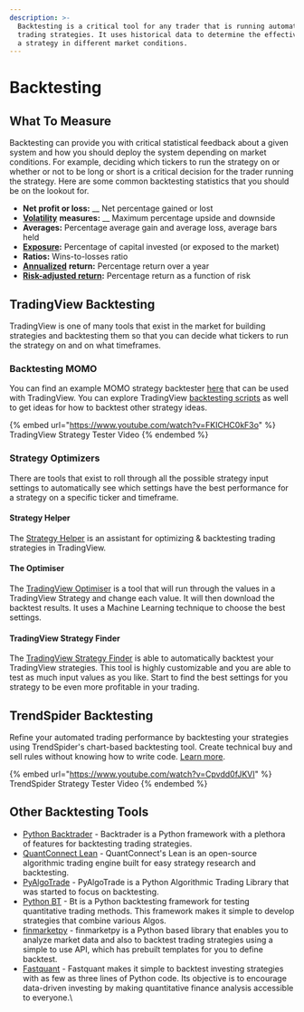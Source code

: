```yaml
---
description: >-
  Backtesting is a critical tool for any trader that is running automated
  trading strategies. It uses historical data to determine the effectiveness of
  a strategy in different market conditions.
---
```


# Backtesting

## What To Measure

Backtesting can provide you with critical statistical feedback about a given system and how you should deploy the system depending on market conditions. For example, deciding which tickers to run the strategy on or whether or not to be long or short is a critical decision for the trader running the strategy. Here are some common backtesting statistics that you should be on the lookout for.

* **Net profit or loss:** __ Net percentage gained or lost
* [**Volatility**](https://www.investopedia.com/terms/v/volatility.asp) **measures:** __ Maximum percentage upside and downside
* **Averages:** Percentage average gain and average loss, average bars held
* [**Exposure**](https://www.investopedia.com/terms/m/marketexposure.asp)**:** Percentage of capital invested (or exposed to the market)
* **Ratios:** Wins-to-losses ratio
* [**Annualized**](https://www.investopedia.com/terms/a/annualize.asp) **return:** Percentage return over a year
* [**Risk-adjusted return**](https://www.investopedia.com/terms/r/riskadjustedreturn.asp)**:** Percentage return as a function of risk

## TradingView Backtesting

TradingView is one of many tools that exist in the market for  building strategies and backtesting them so that you can decide what tickers to run the strategy on and on what timeframes.

### Backtesting MOMO

You can find an example MOMO strategy backtester [here](tradingview/#complex-strategy) that can be used with TradingView. You can explore TradingView [backtesting scripts](https://www.tradingview.com/scripts/backtesting/) as well to get ideas for how to backtest other strategy ideas.

{% embed url="https://www.youtube.com/watch?v=FKICHC0kF3o" %}
TradingView Strategy Tester Video
{% endembed %}

### Strategy Optimizers

There are tools that exist to roll through all the possible strategy input settings to automatically see which settings have the best performance for a strategy on a specific ticker and timeframe.

#### Strategy Helper

The [Strategy Helper](https://chrome.google.com/webstore/detail/strategy-helper/emcpjechgmpcnjphefjekmdlaljbiegp) is an assistant for optimizing & backtesting trading strategies in TradingView.

#### The Optimiser

The [TradingView Optimiser](https://chrome.google.com/webstore/detail/the-optimiser/emcpjechgmpcnjphefjekmdlaljbiegp) is a tool that will run through the values in a TradingView Strategy and change each value. It will then download the backtest results. It uses a Machine Learning technique to choose the best settings.

#### TradingView Strategy Finder

The [TradingView Strategy Finder](https://chrome.google.com/webstore/detail/tradingview-strategy-find/jdepgjdjpmpjljfdcmnbjmafkbckkhko?hl=en) is able to automatically backtest your TradingView strategies. This tool is highly customizable and you are able to test as much input values as you like. Start to find the best settings for you strategy to be even more profitable in your trading.

## TrendSpider Backtesting

Refine your automated trading performance by backtesting your strategies using TrendSpider's chart-based backtesting tool. Create technical buy and sell rules without knowing how to write code. [Learn more](https://trendspider.com/product/backtesting/).

{% embed url="https://www.youtube.com/watch?v=Cpvdd0fJKVI" %}
TrendSpider Strategy Tester Video
{% endembed %}

## Other Backtesting Tools

* [Python Backtrader](https://github.com/mementum/backtrader) - Backtrader is a Python framework with a plethora of features for backtesting trading strategies.
* [QuantConnect Lean](https://github.com/QuantConnect/Lean) - QuantConnect's Lean is an open-source algorithmic trading engine built for easy strategy research and backtesting.
* [PyAlgoTrade](https://github.com/gbeced/pyalgotrade) - PyAlgoTrade is a Python Algorithmic Trading Library that was started to focus on backtesting.
* [Python BT](https://github.com/pmorissette/bt) - Bt is a Python backtesting framework for testing quantitative trading methods. This framework makes it simple to develop strategies that combine various Algos.
* [finmarketpy](https://github.com/cuemacro/finmarketpy) - finmarketpy is a Python based library that enables you to analyze market data and also to backtest trading strategies using a simple to use API, which has prebuilt templates for you to define backtest.
* [Fastquant](https://github.com/enzoampil/fastquant) - Fastquant makes it simple to backtest investing strategies with as few as three lines of Python code. Its objective is to encourage data-driven investing by making quantitative finance analysis accessible to everyone.\
